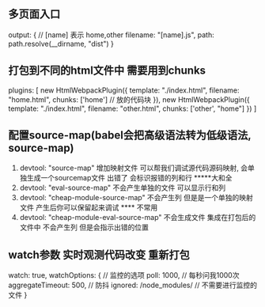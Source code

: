 ## 多页面入口
output: {
    // [name] 表示 home,other
    filename: "[name].js",
    path: path.resolve(__dirname, "dist")
}


## 打包到不同的html文件中 需要用到chunks
plugins: [
    new HtmlWebpackPlugin({
        template: "./index.html",
        filename: "home.html",
        chunks: ['home'] // 放的代码块
    }),
    new HtmlWebpackPlugin({
        template: "./index.html",
        filename: "other.html",
        chunks: ['other', "home"]
    })
]

## 配置source-map(babel会把高级语法转为低级语法, source-map)
1) devtool: "source-map" 增加映射文件 可以帮我们调试源代码源码映射, 会单独生成一个sourcemap文件 出错了 会标识报错的列和行 *****大和全
2) devtool: "eval-source-map" 不会产生单独的文件 可以显示行和列
3) devtool: "cheap-module-source-map" 不会产生列 但是是一个单独的映射文件 产生后你可以保留起来调试  **** 不常用
4) devtool: "cheap-module-eval-source-map"  不会生成文件 集成在打包后的文件中 不会产生列 但是会指示出错的位置


## watch参数 实时观测代码改变 重新打包
watch: true,
watchOptions: { // 监控的选项
    poll: 1000, // 每秒问我1000次
    aggregateTimeout: 500, // 防抖
    ignored: /node_modules/ // 不需要进行监控的文件
}
